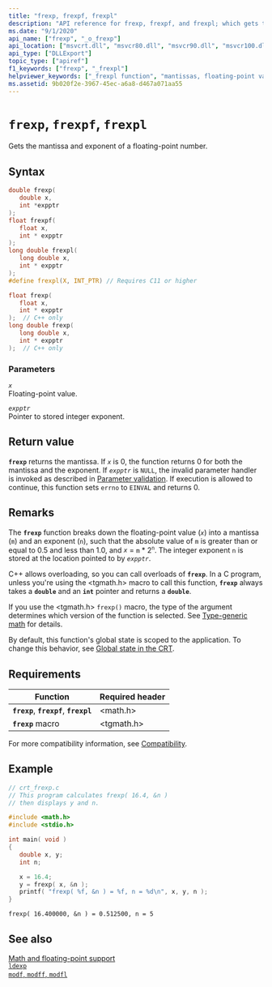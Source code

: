```yaml
---
title: "frexp, frexpf, frexpl"
description: "API reference for frexp, frexpf, and frexpl; which gets the mantissa and exponent of a floating-point number."
ms.date: "9/1/2020"
api_name: ["frexp", "_o_frexp"]
api_location: ["msvcrt.dll", "msvcr80.dll", "msvcr90.dll", "msvcr100.dll", "msvcr100_clr0400.dll", "msvcr110.dll", "msvcr110_clr0400.dll", "msvcr120.dll", "msvcr120_clr0400.dll", "ucrtbase.dll", "api-ms-win-crt-math-l1-1-0.dll", "api-ms-win-crt-private-l1-1-0.dll"]
api_type: ["DLLExport"]
topic_type: ["apiref"]
f1_keywords: ["frexp", "_frexpl"]
helpviewer_keywords: ["_frexpl function", "mantissas, floating-point variables", "frexpl function", "exponent, floating-point numbers", "frexp function", "floating-point functions, mantissa and exponent"]
ms.assetid: 9b020f2e-3967-45ec-a6a8-d467a071aa55
---
```

# `frexp`, `frexpf`, `frexpl`

Gets the mantissa and exponent of a floating-point number.

## Syntax

```C
double frexp(
   double x,
   int *expptr
);
float frexpf(
   float x,
   int * expptr
);
long double frexpl(
   long double x,
   int * expptr
);
#define frexpl(X, INT_PTR) // Requires C11 or higher
```

```cpp
float frexp(
   float x,
   int * expptr
);  // C++ only
long double frexp(
   long double x,
   int * expptr
);  // C++ only
```

### Parameters

*`x`*\
Floating-point value.

*`expptr`*\
Pointer to stored integer exponent.

## Return value

**`frexp`** returns the mantissa. If *`x`* is 0, the function returns 0 for both the mantissa and the exponent. If *`expptr`* is `NULL`, the invalid parameter handler is invoked as described in [Parameter validation](../parameter-validation.md). If execution is allowed to continue, this function sets `errno` to `EINVAL` and returns 0.

## Remarks

The **`frexp`** function breaks down the floating-point value (*`x`*) into a mantissa (`m`) and an exponent (`n`), such that the absolute value of `m` is greater than or equal to 0.5 and less than 1.0, and *`x`* = `m` * 2<sup>`n`</sup>. The integer exponent `n` is stored at the location pointed to by *`expptr`*.

C++ allows overloading, so you can call overloads of **`frexp`**. In a C program, unless you're using the \<tgmath.h> macro to call this function, **`frexp`** always takes a **`double`** and an **`int`** pointer and returns a **`double`**.

If you use the \<tgmath.h> `frexp()` macro, the type of the argument determines which version of the function is selected. See [Type-generic math](../tgmath.md) for details.

By default, this function's global state is scoped to the application. To change this behavior, see [Global state in the CRT](../global-state.md).

## Requirements

|Function|Required header|
|--------------|---------------------|
|**`frexp`**, **`frexpf`**, **`frexpl`**|\<math.h>|
|**`frexp`** macro | \<tgmath.h> |

For more compatibility information, see [Compatibility](../compatibility.md).

## Example

```C
// crt_frexp.c
// This program calculates frexp( 16.4, &n )
// then displays y and n.

#include <math.h>
#include <stdio.h>

int main( void )
{
   double x, y;
   int n;

   x = 16.4;
   y = frexp( x, &n );
   printf( "frexp( %f, &n ) = %f, n = %d\n", x, y, n );
}
```

```Output
frexp( 16.400000, &n ) = 0.512500, n = 5
```

## See also

[Math and floating-point support](../floating-point-support.md)\
[`ldexp`](ldexp.md)\
[`modf`, `modff`, `modfl`](modf-modff-modfl.md)
